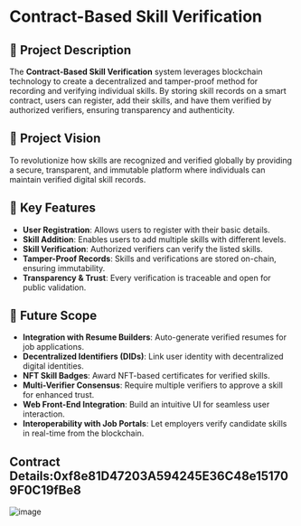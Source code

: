 # Contract-Based Skill Verification

## 📝 Project Description

The **Contract-Based Skill Verification** system leverages blockchain technology to create a decentralized and tamper-proof method for recording and verifying individual skills. By storing skill records on a smart contract, users can register, add their skills, and have them verified by authorized verifiers, ensuring transparency and authenticity.

## 🌟 Project Vision

To revolutionize how skills are recognized and verified globally by providing a secure, transparent, and immutable platform where individuals can maintain verified digital skill records.

## 🔑 Key Features

- **User Registration**: Allows users to register with their basic details.
- **Skill Addition**: Enables users to add multiple skills with different levels.
- **Skill Verification**: Authorized verifiers can verify the listed skills.
- **Tamper-Proof Records**: Skills and verifications are stored on-chain, ensuring immutability.
- **Transparency & Trust**: Every verification is traceable and open for public validation.

## 🚀 Future Scope

- **Integration with Resume Builders**: Auto-generate verified resumes for job applications.
- **Decentralized Identifiers (DIDs)**: Link user identity with decentralized digital identities.
- **NFT Skill Badges**: Award NFT-based certificates for verified skills.
- **Multi-Verifier Consensus**: Require multiple verifiers to approve a skill for enhanced trust.
- **Web Front-End Integration**: Build an intuitive UI for seamless user interaction.
- **Interoperability with Job Portals**: Let employers verify candidate skills in real-time from the blockchain.

## Contract Details:0xf8e81D47203A594245E36C48e151709F0C19fBe8
![image](https://github.com/user-attachments/assets/e21776bb-369e-427c-9c1a-6f22a72def30)
